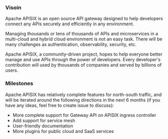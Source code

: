 ### Visoin
Apache APISIX is an open source API gateway designed to help developers connect any APIs securely and efficiently in any environment.

Managing thousands or tens of thousands of APIs and microservices in a multi-cloud and hybrid cloud environment is not an easy task.
There will be many challenges as authentication, observability, security, etc.

Apache APISIX, a community-driven project, hopes to help everyone better manage and use APIs through the power of developers.
Every developer's contribution will used by thousands of companies and served by billions of users.

### Milestones
Apache APISIX has relatively complete features for north-south traffic,
and will be iterated around the following directions in the next 6 months (if you have any ideas, feel free to create issue to discuss):
- More complete support for Gateway API on APISIX ingress controller
- Add support for service mesh
- User-friendly documentation
- More plugins for public cloud and SaaS services
